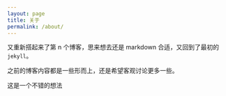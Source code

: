 ```yaml
---
layout: page
title: 关于
permalink: /about/
---
```


又重新搭起来了第 n 个博客，思来想去还是 markdown 合适，又回到了最初的 `jekyll`。

之前的博客内容都是一些形而上，还是希望客观讨论更多一些。

这是一个不错的想法